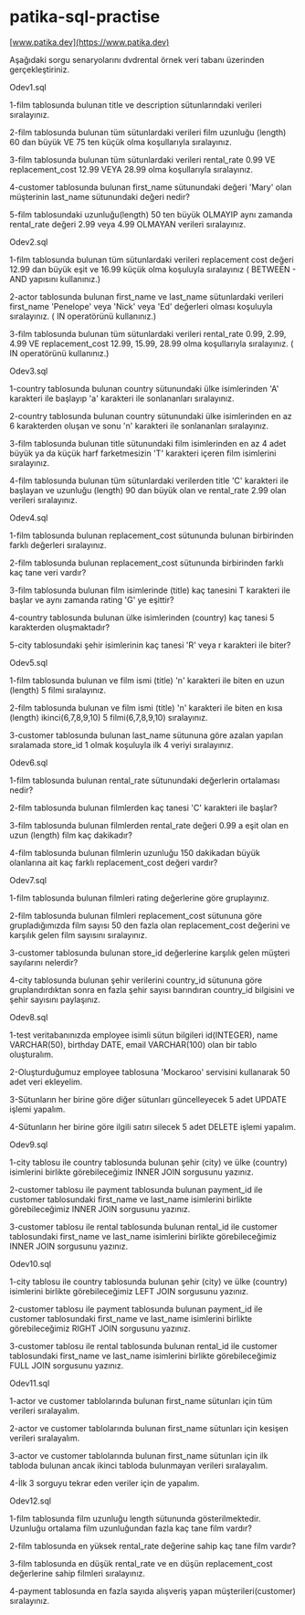 # patika-sql-practise
[www.patika.dev](https://www.patika.dev)

Aşağıdaki sorgu senaryolarını dvdrental örnek veri tabanı üzerinden gerçekleştiriniz.


Odev1.sql

1-film tablosunda bulunan title ve description sütunlarındaki verileri sıralayınız.

2-film tablosunda bulunan tüm sütunlardaki verileri film uzunluğu (length) 60 dan büyük VE 75 ten küçük olma koşullarıyla sıralayınız.

3-film tablosunda bulunan tüm sütunlardaki verileri rental_rate 0.99 VE replacement_cost 12.99 VEYA 28.99 olma koşullarıyla sıralayınız.

4-customer tablosunda bulunan first_name sütunundaki değeri 'Mary' olan müşterinin last_name sütunundaki değeri nedir?

5-film tablosundaki uzunluğu(length) 50 ten büyük OLMAYIP aynı zamanda rental_rate değeri 2.99 veya 4.99 OLMAYAN verileri sıralayınız.



Odev2.sql

1-film tablosunda bulunan tüm sütunlardaki verileri replacement cost değeri 12.99 dan büyük eşit ve 16.99 küçük olma koşuluyla sıralayınız ( BETWEEN - AND yapısını kullanınız.)

2-actor tablosunda bulunan first_name ve last_name sütunlardaki verileri first_name 'Penelope' veya 'Nick' veya 'Ed' değerleri olması koşuluyla sıralayınız. ( IN operatörünü kullanınız.)

3-film tablosunda bulunan tüm sütunlardaki verileri rental_rate 0.99, 2.99, 4.99 VE replacement_cost 12.99, 15.99, 28.99 olma koşullarıyla sıralayınız. ( IN operatörünü kullanınız.)


Odev3.sql

1-country tablosunda bulunan country sütunundaki ülke isimlerinden 'A' karakteri ile başlayıp 'a' karakteri ile sonlananları sıralayınız.

2-country tablosunda bulunan country sütunundaki ülke isimlerinden en az 6 karakterden oluşan ve sonu 'n' karakteri ile sonlananları sıralayınız.

3-film tablosunda bulunan title sütunundaki film isimlerinden en az 4 adet büyük ya da küçük harf farketmesizin 'T' karakteri içeren film isimlerini sıralayınız.

4-film tablosunda bulunan tüm sütunlardaki verilerden title 'C' karakteri ile başlayan ve uzunluğu (length) 90 dan büyük olan ve rental_rate 2.99 olan verileri sıralayınız.


Odev4.sql

1-film tablosunda bulunan replacement_cost sütununda bulunan birbirinden farklı değerleri sıralayınız.

2-film tablosunda bulunan replacement_cost sütununda birbirinden farklı kaç tane veri vardır?

3-film tablosunda bulunan film isimlerinde (title) kaç tanesini T karakteri ile başlar ve aynı zamanda rating 'G' ye eşittir?

4-country tablosunda bulunan ülke isimlerinden (country) kaç tanesi 5 karakterden oluşmaktadır?

5-city tablosundaki şehir isimlerinin kaç tanesi 'R' veya r karakteri ile biter?


Odev5.sql

1-film tablosunda bulunan ve film ismi (title) 'n' karakteri ile biten en uzun (length) 5 filmi sıralayınız.

2-film tablosunda bulunan ve film ismi (title) 'n' karakteri ile biten en kısa (length) ikinci(6,7,8,9,10) 5 filmi(6,7,8,9,10) sıralayınız.

3-customer tablosunda bulunan last_name sütununa göre azalan yapılan sıralamada store_id 1 olmak koşuluyla ilk 4 veriyi sıralayınız.


Odev6.sql

1-film tablosunda bulunan rental_rate sütunundaki değerlerin ortalaması nedir?

2-film tablosunda bulunan filmlerden kaç tanesi 'C' karakteri ile başlar?

3-film tablosunda bulunan filmlerden rental_rate değeri 0.99 a eşit olan en uzun (length) film kaç dakikadır?

4-film tablosunda bulunan filmlerin uzunluğu 150 dakikadan büyük olanlarına ait kaç farklı replacement_cost değeri vardır?


Odev7.sql

1-film tablosunda bulunan filmleri rating değerlerine göre gruplayınız.

2-film tablosunda bulunan filmleri replacement_cost sütununa göre grupladığımızda film sayısı 50 den fazla olan replacement_cost değerini ve karşılık gelen film sayısını sıralayınız.

3-customer tablosunda bulunan store_id değerlerine karşılık gelen müşteri sayılarını nelerdir? 

4-city tablosunda bulunan şehir verilerini country_id sütununa göre gruplandırdıktan sonra en fazla şehir sayısı barındıran country_id bilgisini ve şehir sayısını paylaşınız.


Odev8.sql

1-test veritabanınızda employee isimli sütun bilgileri id(INTEGER), name VARCHAR(50), birthday DATE, email VARCHAR(100) olan bir tablo oluşturalım.

2-Oluşturduğumuz employee tablosuna 'Mockaroo' servisini kullanarak 50 adet veri ekleyelim.

3-Sütunların her birine göre diğer sütunları güncelleyecek 5 adet UPDATE işlemi yapalım.

4-Sütunların her birine göre ilgili satırı silecek 5 adet DELETE işlemi yapalım.


Odev9.sql

1-city tablosu ile country tablosunda bulunan şehir (city) ve ülke (country) isimlerini birlikte görebileceğimiz INNER JOIN sorgusunu yazınız.

2-customer tablosu ile payment tablosunda bulunan payment_id ile customer tablosundaki first_name ve last_name isimlerini birlikte görebileceğimiz INNER JOIN sorgusunu yazınız.

3-customer tablosu ile rental tablosunda bulunan rental_id ile customer tablosundaki first_name ve last_name isimlerini birlikte görebileceğimiz INNER JOIN sorgusunu yazınız.


Odev10.sql

1-city tablosu ile country tablosunda bulunan şehir (city) ve ülke (country) isimlerini birlikte görebileceğimiz LEFT JOIN sorgusunu yazınız.

2-customer tablosu ile payment tablosunda bulunan payment_id ile customer tablosundaki first_name ve last_name isimlerini birlikte görebileceğimiz RIGHT JOIN sorgusunu yazınız.

3-customer tablosu ile rental tablosunda bulunan rental_id ile customer tablosundaki first_name ve last_name isimlerini birlikte görebileceğimiz FULL JOIN sorgusunu yazınız.


Odev11.sql

1-actor ve customer tablolarında bulunan first_name sütunları için tüm verileri sıralayalım.

2-actor ve customer tablolarında bulunan first_name sütunları için kesişen verileri sıralayalım.

3-actor ve customer tablolarında bulunan first_name sütunları için ilk tabloda bulunan ancak ikinci tabloda bulunmayan verileri sıralayalım.

4-İlk 3 sorguyu tekrar eden veriler için de yapalım.


Odev12.sql

1-film tablosunda film uzunluğu length sütununda gösterilmektedir. Uzunluğu ortalama film uzunluğundan fazla kaç tane film vardır?

2-film tablosunda en yüksek rental_rate değerine sahip kaç tane film vardır?

3-film tablosunda en düşük rental_rate ve en düşün replacement_cost değerlerine sahip filmleri sıralayınız.

4-payment tablosunda en fazla sayıda alışveriş yapan müşterileri(customer) sıralayınız.
